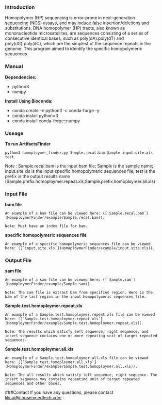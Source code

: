 ### Introduction

Homopolymer (HP) sequencing is error-prone in next-generation sequencing (NGS) assays, and may induce false insertion/deletions and substitutions. DNA homopolymer (HP) tracts, also known as mononucleotide microsatellites, are sequences consisting of a series of consecutive identical bases, such as poly(dA).poly(dT) and poly(dG).poly(dC), which are the simplest of the sequence repeats in the genome. This program aimed to identify the specific homopolymeric sequences.


### Manual

**Dependencies:**
* python3
* numpy

**Install Using Bioconda:**
* conda create -n python3 -c conda-forge -y
* conda install python=3
* conda install conda-forge::numpy

### Useage

**To run ArtifactsFinder**

	python3 homoploymer_finder.py Sample.recal.bam Sample input.site.xls test

Note : 
Sample.recal.bam is the input bam file; 
Sample is the sample name; 
input.site.xls is the input specific homopolymeric sequences file; 
test is the prefix in the output results name (Sample.prefix.homoploymer.repeat.xls,Sample.prefix.homoploymer.all.xls)


### Input File
**bam file**
```
An example of a bam file can be viewed here: ([`Sample.recal.bam`](HomoploymerFinder/example/Sample.recal.bam)).

Note: Must have an index file for bam.
```

**specific homopolymeric sequences file**
```
An example of a specific homopolymeric sequences file can be viewed here: ([`input.site.xls`](HomoploymerFinder/example/input.site.xls)).
```
### Output File
**sam file**
```
An example of a sam file can be viewed here: ([`Sample.sam`](HomoploymerFinder/example/Sample.sam)).

Note: The sam file is extract bam from specified region. Here is the bam of the last region in the input homopolymeric sequences file.
```
**Sample.test.homoploymer.repeat.xls**
```
An example of a Sample.test.homoploymer.repeat.xls file can be viewed here: ([`Sample.test.homoploymer.repeat.xls`](HomoploymerFinder/example/Sample.test.homoploymer.repeat.xls)).

Note: The results which satisfy left sequence, right sequence, and insert sequence contains one or more repeating unit of target repeated sequences.
```
**Sample.test.homoploymer.all.xls**
```
An example of a Sample.test.homoploymer.all.xls file can be viewed here: ([`Sample.test.homoploymer.all.xls`](HomoploymerFinder/example/Sample.test.homoploymer.all.xls)).

Note: The all results which satisfy left sequence, right sequence. The insert sequence may contains repeating unit of target repeated sequences and other bases.
```
###Contact
If you have any questions, please contact lilicai@chosenmedtech.com .
